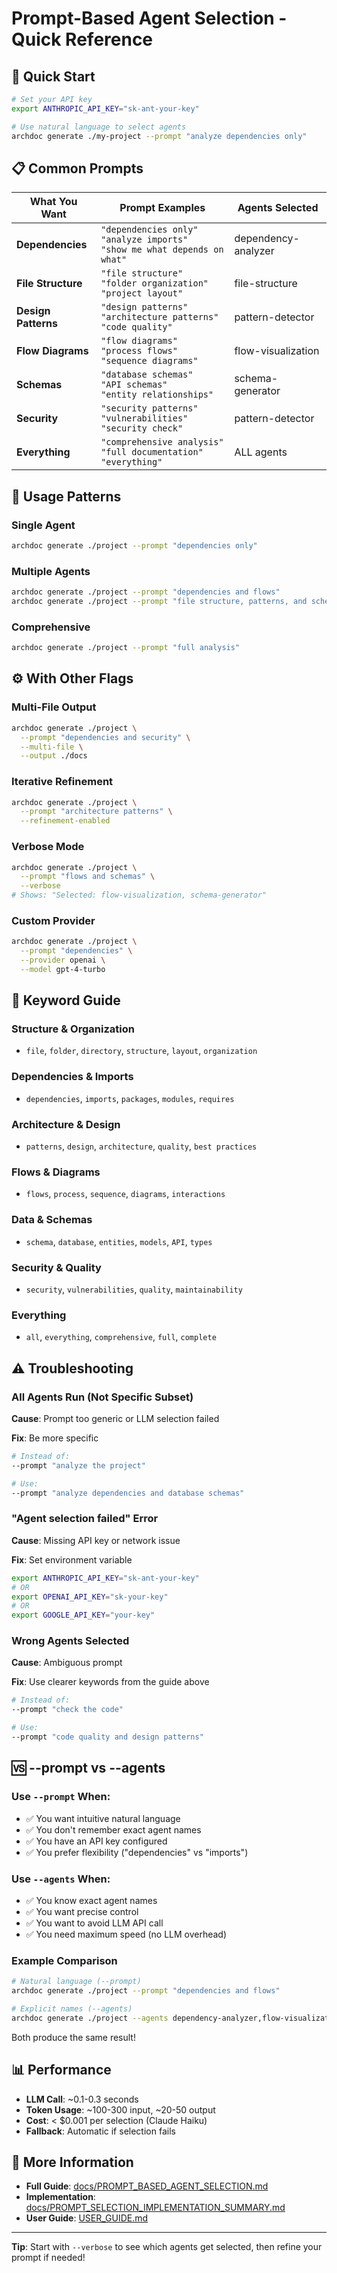 # Prompt-Based Agent Selection - Quick Reference

## 🚀 Quick Start

```bash
# Set your API key
export ANTHROPIC_API_KEY="sk-ant-your-key"

# Use natural language to select agents
archdoc generate ./my-project --prompt "analyze dependencies only"
```

## 📋 Common Prompts

| What You Want | Prompt Examples | Agents Selected |
|---------------|-----------------|-----------------|
| **Dependencies** | `"dependencies only"`<br>`"analyze imports"`<br>`"show me what depends on what"` | dependency-analyzer |
| **File Structure** | `"file structure"`<br>`"folder organization"`<br>`"project layout"` | file-structure |
| **Design Patterns** | `"design patterns"`<br>`"architecture patterns"`<br>`"code quality"` | pattern-detector |
| **Flow Diagrams** | `"flow diagrams"`<br>`"process flows"`<br>`"sequence diagrams"` | flow-visualization |
| **Schemas** | `"database schemas"`<br>`"API schemas"`<br>`"entity relationships"` | schema-generator |
| **Security** | `"security patterns"`<br>`"vulnerabilities"`<br>`"security check"` | pattern-detector |
| **Everything** | `"comprehensive analysis"`<br>`"full documentation"`<br>`"everything"` | ALL agents |

## 🎯 Usage Patterns

### Single Agent
```bash
archdoc generate ./project --prompt "dependencies only"
```

### Multiple Agents
```bash
archdoc generate ./project --prompt "dependencies and flows"
archdoc generate ./project --prompt "file structure, patterns, and schemas"
```

### Comprehensive
```bash
archdoc generate ./project --prompt "full analysis"
```

## ⚙️ With Other Flags

### Multi-File Output
```bash
archdoc generate ./project \
  --prompt "dependencies and security" \
  --multi-file \
  --output ./docs
```

### Iterative Refinement
```bash
archdoc generate ./project \
  --prompt "architecture patterns" \
  --refinement-enabled
```

### Verbose Mode
```bash
archdoc generate ./project \
  --prompt "flows and schemas" \
  --verbose
# Shows: "Selected: flow-visualization, schema-generator"
```

### Custom Provider
```bash
archdoc generate ./project \
  --prompt "dependencies" \
  --provider openai \
  --model gpt-4-turbo
```

## 🔑 Keyword Guide

### Structure & Organization
- `file`, `folder`, `directory`, `structure`, `layout`, `organization`

### Dependencies & Imports
- `dependencies`, `imports`, `packages`, `modules`, `requires`

### Architecture & Design
- `patterns`, `design`, `architecture`, `quality`, `best practices`

### Flows & Diagrams
- `flows`, `process`, `sequence`, `diagrams`, `interactions`

### Data & Schemas
- `schema`, `database`, `entities`, `models`, `API`, `types`

### Security & Quality
- `security`, `vulnerabilities`, `quality`, `maintainability`

### Everything
- `all`, `everything`, `comprehensive`, `full`, `complete`

## ⚠️ Troubleshooting

### All Agents Run (Not Specific Subset)

**Cause**: Prompt too generic or LLM selection failed

**Fix**: Be more specific
```bash
# Instead of:
--prompt "analyze the project"

# Use:
--prompt "analyze dependencies and database schemas"
```

### "Agent selection failed" Error

**Cause**: Missing API key or network issue

**Fix**: Set environment variable
```bash
export ANTHROPIC_API_KEY="sk-ant-your-key"
# OR
export OPENAI_API_KEY="sk-your-key"
# OR
export GOOGLE_API_KEY="your-key"
```

### Wrong Agents Selected

**Cause**: Ambiguous prompt

**Fix**: Use clearer keywords from the guide above
```bash
# Instead of:
--prompt "check the code"

# Use:
--prompt "code quality and design patterns"
```

## 🆚 --prompt vs --agents

### Use `--prompt` When:
- ✅ You want intuitive natural language
- ✅ You don't remember exact agent names
- ✅ You have an API key configured
- ✅ You prefer flexibility ("dependencies" vs "imports")

### Use `--agents` When:
- ✅ You know exact agent names
- ✅ You want precise control
- ✅ You want to avoid LLM API call
- ✅ You need maximum speed (no LLM overhead)

### Example Comparison
```bash
# Natural language (--prompt)
archdoc generate ./project --prompt "dependencies and flows"

# Explicit names (--agents)
archdoc generate ./project --agents dependency-analyzer,flow-visualization
```

Both produce the same result!

## 📊 Performance

- **LLM Call**: ~0.1-0.3 seconds
- **Token Usage**: ~100-300 input, ~20-50 output
- **Cost**: < $0.001 per selection (Claude Haiku)
- **Fallback**: Automatic if selection fails

## 🔗 More Information

- **Full Guide**: [docs/PROMPT_BASED_AGENT_SELECTION.md](./PROMPT_BASED_AGENT_SELECTION.md)
- **Implementation**: [docs/PROMPT_SELECTION_IMPLEMENTATION_SUMMARY.md](./PROMPT_SELECTION_IMPLEMENTATION_SUMMARY.md)
- **User Guide**: [USER_GUIDE.md](../USER_GUIDE.md)

---

**Tip**: Start with `--verbose` to see which agents get selected, then refine your prompt if needed!
